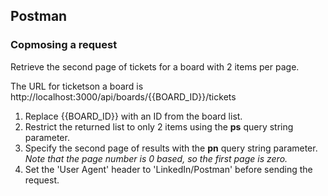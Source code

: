 ## Postman

### Copmosing a request

Retrieve the second page of tickets for a board with 2 items per page.

The URL for ticketson a board is http://localhost:3000/api/boards/{{BOARD_ID}}/tickets

1. Replace {{BOARD_ID}} with an ID from the board list.
2. Restrict the returned list to only 2 items using the **ps** query string parameter.
3. Specify the second page of results with the **pn** query string parameter. *Note that the page number is 0 based, so the first page is zero.*
4. Set the 'User Agent' header to 'LinkedIn/Postman' before sending the request.
